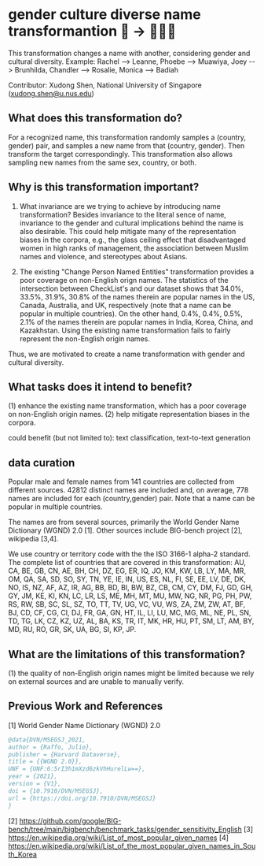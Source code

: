 # gender culture diverse name transformantion 👨 ️→ 🐍🧔🏾
This transformation changes a name with another, considering gender and cultural diversity.
Example: Rachel --> Leanne, Phoebe --> Muawiya, Joey --> Brunhilda, Chandler --> Rosalie, Monica --> Badiah

Contributor: Xudong Shen, National University of Singapore (xudong.shen@u.nus.edu)

## What does this transformation do?
For a recognized name, this transformation randomly samples a (country, gender) pair, and samples a new name from that (country, gender). Then transform the target correspondingly.
This transformation also allows sampling new names from the same sex, country, or both.

## Why is this transformation important?
1. What invariance are we trying to achieve by introducing name transformation? Besides invariance to the literal sence of name, invariance to the gender and cultural implications behind the name is also desirable. This could help mitigate many of the representation biases in the corpora, e.g., the glass ceiling effect that disadvantaged women in high ranks of management, the association between Muslim names and violence, and stereotypes about Asians.

2. The existing "Change Person Named Entities" transformation provides a poor coverage on non-English orign names. The statistics of the intersection between CheckList's and our dataset shows that 34.0%, 33.5%, 31.9%, 30.8% of the names therein are popular names in the US, Canada, Australia, and UK, respectively (note that a name can be popular in multiple countries). On the other hand, 0.4%, 0.4%, 0.5%, 2.1% of the names therein are popular names in India, Korea, China, and Kazakhstan. Using the existing name transformation fails to fairly represent the non-English origin names.

Thus, we are motivated to create a name transformation with gender and cultural diversity.

## What tasks does it intend to benefit?
(1) enhance the existing name transformation, which has a poor coverage on non-English origin names.
(2) help mitigate representation biases in the corpora.

could benefit (but not limited to): text classification, text-to-text generation

## data curation
Popular male and female names from 141 countries are collected from different sources.
42812 distinct names are included and, on average, 778 names are included for each (country,gender) pair.
Note that a name can be popular in multiple countries.

The names are from several sources, primarily the World Gender Name Dictionary (WGND) 2.0 [1]. Other sources include BIG-bench project [2], wikipedia [3,4].

We use country or territory code with the the ISO 3166-1 alpha-2 standard. The complete list of countries that are covered in this transformation: AU, CA, BE, GB, CN, AE, BH, CH, DZ, EG, ER, IQ, JO, KM, KW, LB, LY, MA, MR, OM, QA, SA, SD, SO, SY, TN, YE, IE, IN, US, ES, NL, FI, SE, EE, LV, DE, DK, NO, IS, NZ, AF, AZ, IR, AG, BB, BD, BI, BW, BZ, CB, CM, CY, DM, FJ, GD, GH, GY, JM, KE, KI, KN, LC, LR, LS, ME, MH, MT, MU, MW, NG, NR, PG, PH, PW, RS, RW, SB, SC, SL, SZ, TO, TT, TV, UG, VC, VU, WS, ZA, ZM, ZW, AT, BF, BJ, CD, CF, CG, CI, DJ, FR, GA, GN, HT, IL, LI, LU, MC, MG, ML, NE, PL, SN, TD, TG, LK, CZ, KZ, UZ, AL, BA, KS, TR, IT, MK, HR, HU, PT, SM, LT, AM, BY, MD, RU, RO, GR, SK, UA, BG, SI, KP, JP.


## What are the limitations of this transformation?
(1) the quality of non-English origin names might be limited because we rely on external sources and are unable to manually verify.

## Previous Work and References
[1] World Gender Name Dictionary (WGND) 2.0 
```bibtex
@data{DVN/MSEGSJ_2021,
author = {Raffo, Julio},
publisher = {Harvard Dataverse},
title = {{WGND 2.0}},
UNF = {UNF:6:5rI3h1mXzd6zkVhHurelLw==},
year = {2021},
version = {V1},
doi = {10.7910/DVN/MSEGSJ},
url = {https://doi.org/10.7910/DVN/MSEGSJ}
}
```
[2] https://github.com/google/BIG-bench/tree/main/bigbench/benchmark_tasks/gender_sensitivity_English
[3] https://en.wikipedia.org/wiki/List_of_most_popular_given_names
[4] https://en.wikipedia.org/wiki/List_of_the_most_popular_given_names_in_South_Korea
